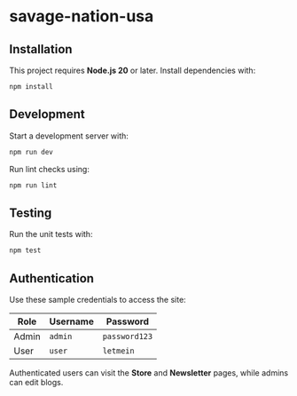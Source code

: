 # savage-nation-usa

## Installation

This project requires **Node.js 20** or later. Install dependencies with:

```bash
npm install
```

## Development

Start a development server with:

```bash
npm run dev
```

Run lint checks using:

```bash
npm run lint
```

## Testing

Run the unit tests with:

```bash
npm test
```


## Authentication

Use these sample credentials to access the site:

| Role  | Username | Password     |
|-------|----------|--------------|
| Admin | `admin`  | `password123`|
| User  | `user`   | `letmein`    |

Authenticated users can visit the **Store** and **Newsletter** pages, while admins can edit blogs.
